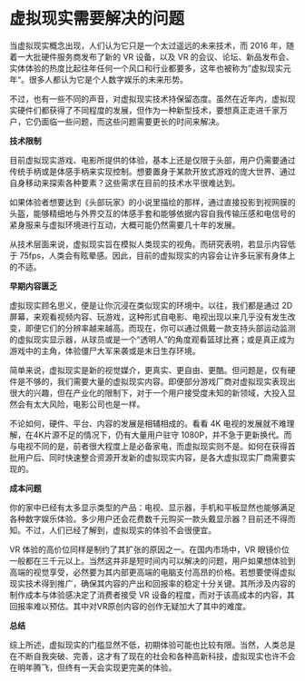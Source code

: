 # 虚拟现实需要解决的问题

当虚拟现实概念出现，人们认为它只是一个太过遥远的未来技术，而 2016 年，随着一大批硬件服务商发布了新的 VR 设备，以及 VR 的会议、论坛、新品发布会、实体体验的热度比起往年任何一个风口和行业都要多，这年也被称为”虚拟现实元年“。很多人都认为它是个人数字娱乐的未来形势。

不过，也有一些不同的声音，对虚拟现实技术持保留态度。虽然在近年内，虚拟现实硬件们都获得了不同程度的发展，但作为一种新型技术，要想真正走进千家万户，它仍面临一些问题，而这些问题需要更长的时间来解决。

**技术限制**

目前虚拟现实游戏、电影所提供的体验，基本上还是仅限于头部，用户仍需要通过传统手柄或是体感手柄来实现控制。想要置身于某款开放式游戏的庞大世界、通过自身移动来探索各种要素？这些需求在目前的技术水平很难达到。

如果体验者想要达到《头部玩家》的小说里描绘的那样，通过直接投影到视网膜的头盔，能够精细地与外界交互的体感手套和能够依据内容自我传输压感和电信号的紧身服来与虚拟环境进行互动，大概可能仍然需要几十年的发展。

从技术层面来说，虚拟现实旨在模拟人类现实的视角。而研究表明，若显示内容低于 75fps，人类会有眩晕感。因此，目前的虚拟现实的内容会让许多玩家有身体上的不适。

**早期内容匮乏**

虚拟现实顾名思义，便是让你沉浸在类似现实的环境中。以往，我们都是通过 2D 屏幕，来观看视频内容、玩游戏，这种形式自电影、电视出现以来几乎没有发生改变，即便它们的分辨率越来越高。而现在，你可以通过佩戴一款支持头部运动监测的虚拟现实显示器，从球员或是一个“透明人”的角度观看篮球比赛；或是真正成为游戏中的主角，体验僵尸大军来袭或是末日生存环境。

简单来说，虚拟现实是新的视觉媒介，更真实、更自由、更酷。但问题是，仅有硬件是不够的，我们需要大量的虚拟现实内容。即便部分游戏厂商对虚拟现实表现出很大的兴趣，但在产业化的限制下，对于一个用户接受度未知的新领域，大投入显然会有太大风险，电影公司也是一样。

不论如何，硬件、平台、内容的发展是相辅相成的。看看 4K 电视的发展就不难理解，在4K片源不足的情况下，仍有大量用户驻守 1080P，并不急于更新换代。而与电视不同的是，前者很大程度上是必备家电，而虚拟现实则不是。如何在获得首批用户后、同时快速整合资源开发新的虚拟现实内容，是各大虚拟现实厂商需要实现的。

**成本问题**

你的家中已经有太多显示类型的产品：电视、显示器，手机和平板显然也能够满足各种数字娱乐体验。多少用户还会花费数千元购买一款头戴显示器？目前还不得而知。不过，人们已经了解到，虚拟现实的体验不会很便宜。

 VR 体验的高价位同样是制约了其扩张的原因之一。在国内市场中，VR 眼镜价位一般都在三千元以上。当然这并非是短时间内可以解决的问题，用户如果想体验到高端的视觉享受，必然要为其内部更高端的电脑支付高昂的价格。若想要使得虚拟现实技术得到推广，确保其内容的产出和回报率的稳定十分关键。其所涉及内容的制作成本与体验感决定了消费者接受 VR 设备的程度，而对于该高成本的内容，其回报率难以预估。其中对VR原创内容的创作无疑加大了其中的难度。 

**总结**

综上所述，虚拟现实的门槛显然不低，初期体验可能也比较有限。当然，人类总是在不断自我突破、完善，这才有了现在的社会和各种高新科技，虚拟现实也许不会在明年腾飞，但终有一天会实现更完美的体验。
